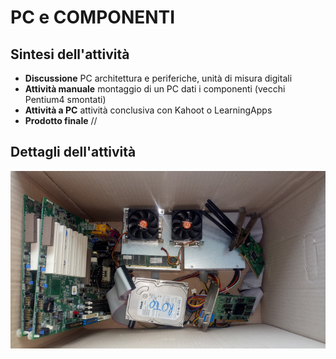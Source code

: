 # PC e COMPONENTI

## Sintesi dell'attività
- **Discussione** PC architettura e periferiche, unità di misura digitali
- **Attività manuale** montaggio di un PC dati i componenti (vecchi Pentium4 smontati)
- **Attività a PC** attività conclusiva con Kahoot o LearningApps
- **Prodotto finale** //

## Dettagli dell'attività

![scatola pezzi](./pc_componenti/pc-componenti.png)
